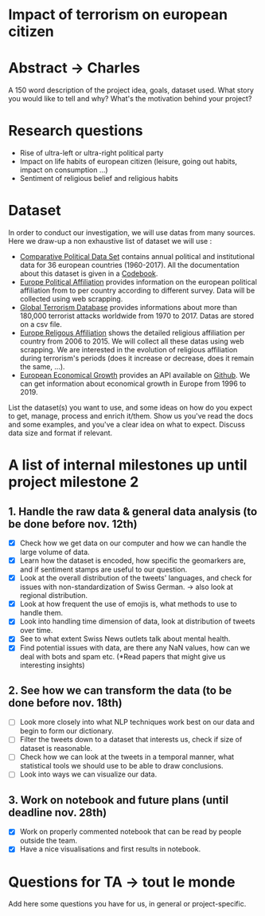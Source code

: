 # Impact of terrorism on european citizen

# Abstract -> Charles
A 150 word description of the project idea, goals, dataset used. What story you would like to tell and why? What's the motivation behind your project?

# Research questions
- Rise of ultra-left or ultra-right political party
- Impact on life habits of european citizen (leisure, going out habits, impact on consumption ...)
- Sentiment of religious belief and religious habits

# Dataset
In order to conduct our investigation, we will use datas from many sources. Here we draw-up a non exhaustive list of dataset we will use :
- [Comparative Political Data Set](http://www.cpds-data.org/index.php/data) contains annual political and institutional data for 36 european countries (1960-2017). All the documentation about this dataset is given in a [Codebook](http://www.cpds-data.org/images/Update2019/Codebook-Government-Composition-1960-2017.pdf). 
- [Europe Political Affiliation](https://europeelects.eu/data/) provides information on the european political affiliation from  to per country according to different survey. Data will be collected using web scrapping.
- [Global Terrorism Database](https://www.kaggle.com/START-UMD/gtd) provides informations about more than 180,000 terrorist attacks worldwide from 1970 to 2017. Datas are stored on a csv file.
- [Europe Religous Affiliation](https://www.smre-data.ch/en/data_exploring/region_cockpit#/mode/dataset_comparison/region/FRA/period/2010/presentation/table) shows the detailed religious affiliation per country from 2006 to 2015. We will collect all these datas using web scrapping. We are interested in the evolution of religious affiliation during terrorism's periods (does it increase or decrease, does it remain the same, ...).
- [European Economical Growth](https://tradingeconomics.com/api/?source=summary) provides an API available on [Github](https://github.com/tradingeconomics/tradingeconomics). We can get information about economical growth in Europe from 1996 to 2019.



List the dataset(s) you want to use, and some ideas on how do you expect to get, manage, process and enrich it/them. Show us you've read the docs and some examples, and you've a clear idea on what to expect. Discuss data size and format if relevant.

# A list of internal milestones up until project milestone 2 
## 1. Handle the raw data & general data analysis (to be done before nov. 12th)
 - [x] Check how we get data on our computer and how we can handle the large volume of data.
 - [x] Learn how the dataset is encoded, how specific the geomarkers are, and if sentiment stamps are useful to our question.
 - [x] Look at the overall distribution of the tweets' languages, and check for issues with non-standardization of Swiss German. -> also look at regional distribution.
 - [x] Look at how frequent the use of emojis is, what methods to use to handle them.
 - [x] Look into handling time dimension of data, look at distribution of tweets over time.
 - [x] See to what extent Swiss News outlets talk about mental health.
 - [x] Find potential issues with data, are there any NaN values, how can we deal with bots and spam etc. (*Read papers that might give us interesting insights)
## 2. See how we can transform the data (to be done before nov. 18th)
 - [ ] Look more closely into what NLP techniques work best on our data and begin to form our dictionary.
 - [ ] Filter the tweets down to a dataset that interests us, check if size of dataset is reasonable.
 - [ ] Check how we can look at the tweets in a temporal manner, what statistical tools we should use to be able to draw conclusions.
 - [ ] Look into ways we can visualize our data.
## 3. Work on notebook and future plans (until deadline nov. 28th)
 - [x] Work on properly commented notebook that can be read by people outside the team.
 - [x] Have a nice visualisations and first results in notebook.

# Questions for TA -> tout le monde
Add here some questions you have for us, in general or project-specific.
